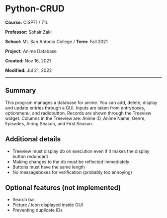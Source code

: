 # Python-CRUD
**Course:** CISP71 / 71L

**Professor:** Sohair Zaki

**School:** Mt. San Antonio College / **Term:** Fall 2021

**Project:** Anime Database

**Created:** Nov 16, 2021

**Modified:** Jul 21, 2022

---

## Summary
This program manages a database for anime. You can add, delete, display and update entries through a GUI. Inputs are taken from entryboxes, optionmenu, and radiobutton. Records are shown through the Treeview widget. Columns in the Treeview are: Anime ID, Anime Name, Genre, Episodes, Airing Season, and First Season.
## Additional details
- Treeview must display db on execution even if it makes the display button redundant
- Making changes to the db must be reflected immediately
- Buttons must have the same length
- No messageboxes for verification (probably too annoying)
## Optional features (not implemented)
- Search bar
- Picture / icon displayed inside GUI
- Preventing duplicate IDs
